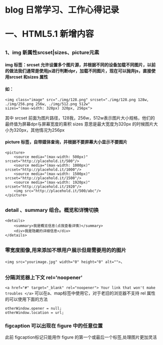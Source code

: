 # blog 日常学习、工作心得记录  
# <h1>一、HTML5.1 新增内容</h1>
## <h3>1、img 新属性srcset|sizes、picture元素</h3>  
#### img 标签：srcset 允许设置多个图片源，并根据不同的设备加载不同图片，以前的做法我们通常是使用js进行判断dpr，加载不同图片，现在可以抛弃js，直接使用srcset 和sizes 属性
#### 如：
```
<img class="image" src="./img/128.png" srcset="./img/128.png 128w, ./img/256.png 256w, ./img/512.png 512w" 
sizes="(max-width: 320px) 320px, 256px">
```
其中 srcset 前面为图片路径，128我，256w，512w表示图片大小规格，他们的最终值为屏幕dpr与屏幕宽度的乘积
sizes 意思是最大宽度为320px 的时候图片大小为320px，其他情况为256px
#### picture 标签，自带媒体查询，并根据不要屏幕大小显示不要图片
```
<picture>
	<source media="(max-width: 500px)" srcset="http://placehold.it/500"/>
	<source media="(max-width: 1000px)" srcset="http://placehold.it/1000"/>
	<source media="(max-width: 1500px)" srcset="http://placehold.it/1500"/>
	<source media="(max-width: 1920px)" srcset="http://placehold.it/1920"/>
	<img src="http://placehold.it/500/abc"/>
</picture>
```
## <h3>detail 、summary 组合。概览和详情切换</h3>
```
<details> 
	<summary>我是概览信息(点我查看详情)</summary> 
	<div>我是隐藏的详细信息</div> 
</details>
```

## <h3>零宽度图像,用来添加不想用户展示但是需要用的的图片</h3>
```<img src="yourimage.jpg" width="0" height="0" alt="">```、

## <h3>分隔浏览器上下文 rel='noopener'</h3>
```<a href="#" target="_blank" rel="noopener"> Your link that won't make troubles </a>```
可以在a、map标签中使用它，对于老旧的浏览器不支持 rel 属性的可以使用下面的方法 
```var otherWindow = window.open();
otherWindow.opener = null;
otherWindow.location = url;
```

### <h3>figcaption  可以出现在 figure 中的任意位置</h3>
此前 figcaption标记只能用作 figure 的第一个或最后一个标签,处理图片更加灵活